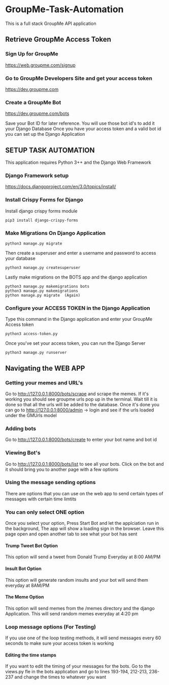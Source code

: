 
# GroupMe-Task-Automation
This is a full stack GroupMe API application

## Retrieve GroupMe Access Token
### Sign Up for GroupMe
https://web.groupme.com/signup
### Go to GroupMe Developers Site and get your access token
https://dev.groupme.com
### Create a GroupMe Bot
https://dev.groupme.com/bots

Save your Bot ID for later reference. You will use those bot id's to add it your Django Database
Once you have your access token and a valid bot id you can set up the Django Application

## SETUP TASK AUTOMATION
This application requires Python 3++ and the Django Web Framework

### Django Framework setup
https://docs.djangoproject.com/en/3.0/topics/install/

### Install Crispy Forms for Django
Install django crispy forms module
```
pip3 install django-crispy-forms
```

### Make Migrations On Django Application
```
python3 manage.py migrate
```
Then create a superuser and enter a username and password to access your database
```
python3 manage.py createsuperuser
```
Lastly make migrations on the BOTS app and the django application

```
python3 manage.py makemigrations bots
python3 manage.py makemigrations
python manage.py migrate  (Again)
```

### Configure your ACCESS TOKEN in the Django Application
Type this command in the Django application and enter your GroupMe Access token 

```
python3 access-token.py
```
Once you've set your access token, you can run the Django Server
```
python3 manage.py runserver
```

## Navigating the WEB APP

### Getting your memes and URL's 
Go to http://127.0.0.1:8000/bots/scrape and scrape the memes. If it's working you should see groupme urls pop up in the terminal. Wait till it is done so that all the urls will be added to the database. Once it's done you can go to http://127.0.0.1:8000/admin -> login and see if the urls loaded under the GMUrls model 

### Adding bots
Go to http://127.0.0.1:8000/bots/create to enter your bot name and bot id

### Viewing Bot's
Go to http://127.0.0.1:8000/bots/list to see all your bots. Click on the bot and it should bring you to another page with a few options

### Using the message sending options
There are  options that you can use on the web app to send certain types of messages with certain time limtits

### You can only select ONE option
Once you select your option, Press Start Bot and let the applciation run in the background, The app will show a loading sign in the browser. Leave this page open and open another tab to see what your bot has sent 

#### Trump Tweet Bot Option
This option will send a tweet from Donald Trump Everyday at 8:00 AM/PM

#### Insult Bot Option
This option will generate random insults and your bot will send them everyday at 8AM/PM

#### The Meme Option
This option will send memes from the /memes directory and the django Application. This will send random memes everyday at 4:20 pm

### Loop message options (For Testing) 
If you use one of the loop testing methods, it will send messages every 60 seconds to make sure your access token is working

#### Editing the time stamps
If you want to edit the timing of your messages for the bots. Go to the views.py fle in the bots application and go to lines 193-194, 212-213, 236-237 and change the times to whatever you want
